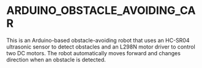 # ARDUINO_OBSTACLE_AVOIDING_CAR
This is an Arduino-based obstacle-avoiding robot that uses an HC-SR04 ultrasonic sensor to detect obstacles and an L298N motor driver to control two DC motors. The robot automatically moves forward and changes direction when an obstacle is detected.
